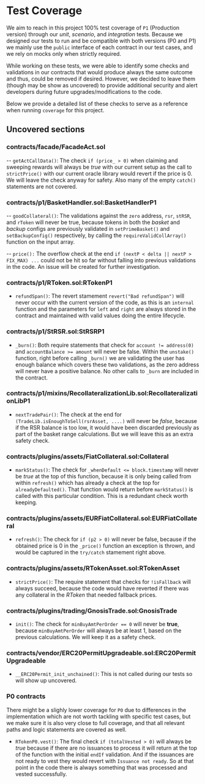 # Test Coverage

We aim to reach in this project 100% test coverage of `P1` (Production version) through our _unit_, _scenario_, and _integration_ tests. Because we designed our tests to run and be compatible with both versions (P0 and P1) we mainly use the `public` interface of each contract in our test cases, and we rely on mocks only when strictly required.

While working on these tests, we were able to identify some checks and validations in our contracts that would produce always the same outcome and thus, could be removed if desired. However, we decided to leave them (though may be show as uncovered) to provide additional security and alert developers during future upgrades/modifications to the code.

Below we provide a detailed list of these checks to serve as a reference when running `coverage` for this project.

## Uncovered sections

### contracts/facade/FacadeAct.sol

-- `getActCallData()`: The check `if (price_ > 0)` when claiming and sweeping rewards will always be _true_ with our current setup as the call to `strictPrice()` with our current oracle library would revert if the price is 0. We will leave the check anyway for safety. Also many of the empty `catch()` statements are not covered.

### contracts/p1/BasketHandler.sol:BasketHandlerP1

-- `goodCollateral()`: The validations against the `zero` address, `rsr`, `stRSR`, and `rToken` will never be true, because tokens in both the _basket_ and _backup_ configs are previously validated in `setPrimeBasket()` and `setBackupConfig()` respectively, by calling the `requireValidCollArray()` function on the input array.

-- `price():` The overflow check at the end `if (nextP < delta || nextP > FIX_MAX) ...` could not be hit so far without falling into previous validations in the code. An issue will be created for further investigation.

### contracts/p1/RToken.sol:RTokenP1

- `refundSpan()`: The revert stamement `revert("Bad refundSpan")` will never occur with the current version of the code, as this is an `internal` function and the parameters for `left` and `right` are always stored in the contract and maintained with valid values doing the entire lifecycle.

### contracts/p1/StRSR.sol:StRSRP1

- `_burn()`: Both require statements that check for `account != address(0)` and `accountBalance >= amount` will never be false. Within the `unstake()` function, right before calling `_burn()` we are validating the user has enough balance which covers these two validations, as the zero address will never have a positive balance. No other calls to `_burn` are included in the contract.

### contracts/p1/mixins/RecollateralizationLib.sol:RecollateralizationLibP1

- `nextTradePair()`: The check at the end for `(TradeLib.isEnoughToSell(rsrAsset, ....)` will never be _false_, because if the RSR balance is too low, it would have been discarded previously as part of the basket range calculations. But we will leave this as an extra safety check.

### contracts/plugins/assets/FiatCollateral.sol:Collateral

- `markStatus()`: The check for `_whenDefault <= block.timestamp` will never be _true_ at the top of this function, because it is only being called from within `refresh()` which has already a check at the top for `alreadyDefaulted()`. That function would return before `markStatus()` is called with this particular condition. This is a redundant check worth keeping.

### contracts/plugins/assets/EURFiatCollateral.sol:EURFiatCollateral

- `refresh()`: The check for `if (p2 > 0)` will never be false, because if the obtained price is 0 in the `_price()` function an exception is thrown, and would be captured in the `try/catch` stamement right above.

### contracts/plugins/assets/RTokenAsset.sol:RTokenAsset

- `strictPrice()`: The require statement that checks for `!isFallback` will always succeed, because the code would have reverted if there was any collateral in the _RToken_ that needed fallback prices.

### contracts/plugins/trading/GnosisTrade.sol:GnosisTrade

- `init()`: The check for `minBuyAmtPerOrder == 0` will never be **true**, because `minBuyAmtPerOrder` will always be at least 1, based on the previous calculations. We will keep it as a safety check.

### contracts/vendor/ERC20PermitUpgradeable.sol:ERC20PermitUpgradeable

- `__ERC20Permit_init_unchained()`: This is not called during our tests so will show up uncovered.

### P0 contracts

There might be a slighly lower coverage for `P0` due to differences in the implementation which are not worth tackling with specific test cases, but we make sure it is also very close to full coverage, and that all relevant paths and logic statements are covered as well.

- `RTokenP0.vest()`: The final check `if (totalVested > 0)` will always be _true_ because if there are no issuances to process it will return at the top of the function with the initial `endIf` validation. And if the issuances are not ready to vest they would revert with `Issuance not ready`. So at that point in the code there is always something that was processed and vested successfully.
